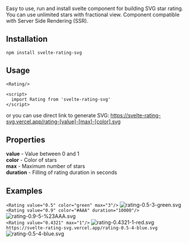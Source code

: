 Easy to use, run and install svelte component for building SVG star rating. You can use unlimited stars with fractional view. Component compatible with Server Side Rendering (SSR).


## Installation
```
npm install svelte-rating-svg
```

## Usage

```
<Rating/>

<script>
  import Rating from 'svelte-rating-svg'
</script>
```
or you can use direct link to generate SVG:
https://svelte-rating-svg.vercel.app/rating-[value]-[max]-[color].svg

## Properties

**value** - Value between 0 and 1</br>
**color** - Color of stars</br>
**max**  - Maximum number of stars</br>
**duration** - Filling of rating duration in seconds

## Examples

```<Rating value="0.5" color="green" max="3"/>```  ![rating-0.5-3-green.svg](https://svelte-rating-svg.vercel.app/rating-0.5-3-green.svg) </br>
```<Rating value="0.9" color="#AAA" duration="10000"/>```  ![rating-0.9-5-%23AAA.svg](https://svelte-rating-svg.vercel.app/rating-0.9-5-%23AAA.svg)</br>
```<Rating value="0.4321" max="1"/>```  ![rating-0.4321-1-red.svg](https://svelte-rating-svg.vercel.app/rating-0.4321-1-red.svg) </br>
```https://svelte-rating-svg.vercel.app/rating-0.5-4-blue.svg``` ![rating-0.5-4-blue.svg](https://svelte-rating-svg.vercel.app/rating-0.5-4-blue.svg) </br>

